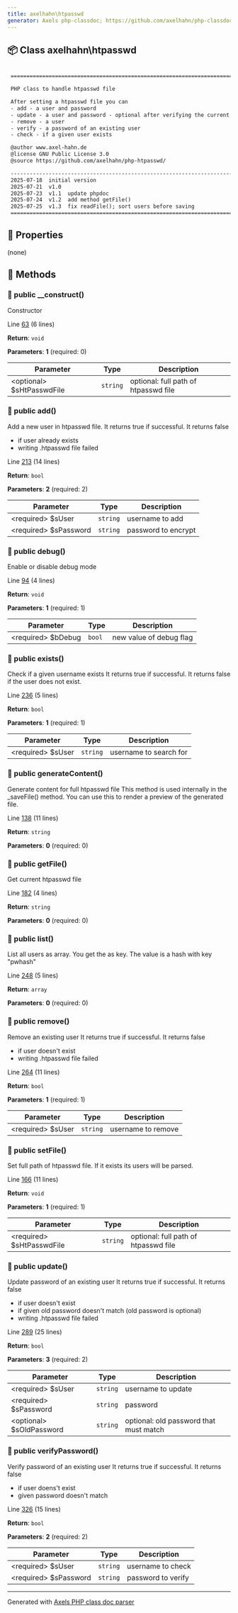 ```yaml
---
title: axelhahn\htpasswd
generator: Axels php-classdoc; https://github.com/axelhahn/php-classdoc
---
```


## 📦 Class axelhahn\htpasswd

```txt

 ======================================================================

 PHP class to handle htpasswd file

 After setting a htpasswd file you can
 - add - a user and password
 - update - a user and password - optional after verifying the current password
 - remove - a user
 - verify - a password of an existing user
 - check - if a given user exists

 @author www.axel-hahn.de
 @license GNU Public License 3.0
 @source https://github.com/axelhahn/php-htpasswd/

 ----------------------------------------------------------------------
 2025-07-18  initial version
 2025-07-21  v1.0
 2025-07-23  v1.1  update phpdoc
 2025-07-24  v1.2  add method getFile()
 2025-07-25  v1.3  fix readFile(); sort users before saving
 ======================================================================

```

## 🔶 Properties

(none)

## 🔷 Methods

### 🔹 public __construct()

Constructor

Line [63](https://github.com/axelhahn/php-htpasswd/tree/main/src/htpasswd.class.php#L63) (6 lines)

**Return**: `void`

**Parameters**: **1** (required: 0)

| Parameter | Type | Description
|--         |--    |--
| \<optional\> $sHtPasswdFile | `string` | optional: full path of htpasswd file

### 🔹 public add()

Add a new user in htpasswd file.
 It returns true if successful.
 It returns false
 - if user already exists
 - writing .htpasswd file failed

Line [213](https://github.com/axelhahn/php-htpasswd/tree/main/src/htpasswd.class.php#L213) (14 lines)

**Return**: `bool`

**Parameters**: **2** (required: 2)

| Parameter | Type | Description
|--         |--    |--
| \<required\> $sUser | `string` | username to add
| \<required\> $sPassword | `string` | password to encrypt

### 🔹 public debug()

Enable or disable debug mode

Line [94](https://github.com/axelhahn/php-htpasswd/tree/main/src/htpasswd.class.php#L94) (4 lines)

**Return**: `void`

**Parameters**: **1** (required: 1)

| Parameter | Type | Description
|--         |--    |--
| \<required\> $bDebug | `bool` | new value of debug flag

### 🔹 public exists()

Check if a given username exists
 It returns true if successful.
 It returns false if the user does not exist.

Line [236](https://github.com/axelhahn/php-htpasswd/tree/main/src/htpasswd.class.php#L236) (5 lines)

**Return**: `bool`

**Parameters**: **1** (required: 1)

| Parameter | Type | Description
|--         |--    |--
| \<required\> $sUser | `string` | username to search for

### 🔹 public generateContent()

Generate content for full htpasswd file
 This method is used internally in the _saveFile() method.
 You can use this to render a preview of the generated file.

Line [138](https://github.com/axelhahn/php-htpasswd/tree/main/src/htpasswd.class.php#L138) (11 lines)

**Return**: `string`

**Parameters**: **0** (required: 0)

### 🔹 public getFile()

Get current htpasswd file

Line [182](https://github.com/axelhahn/php-htpasswd/tree/main/src/htpasswd.class.php#L182) (4 lines)

**Return**: `string`

**Parameters**: **0** (required: 0)

### 🔹 public list()

List all users as array.
 You get the <username> as key. The value is a hash with key "pwhash"

Line [248](https://github.com/axelhahn/php-htpasswd/tree/main/src/htpasswd.class.php#L248) (5 lines)

**Return**: `array`

**Parameters**: **0** (required: 0)

### 🔹 public remove()

Remove an existing user
 It returns true if successful.
 It returns false
 - if user doesn't exist
 - writing .htpasswd file failed

Line [264](https://github.com/axelhahn/php-htpasswd/tree/main/src/htpasswd.class.php#L264) (11 lines)

**Return**: `bool`

**Parameters**: **1** (required: 1)

| Parameter | Type | Description
|--         |--    |--
| \<required\> $sUser | `string` | username to remove

### 🔹 public setFile()

Set full path of htpasswd file. If it exists its users will be parsed.

Line [166](https://github.com/axelhahn/php-htpasswd/tree/main/src/htpasswd.class.php#L166) (11 lines)

**Return**: `void`

**Parameters**: **1** (required: 1)

| Parameter | Type | Description
|--         |--    |--
| \<required\> $sHtPasswdFile | `string` | optional: full path of htpasswd file

### 🔹 public update()

Update password of an existing user
 It returns true if successful.
 It returns false
 - if user doesn't exist
 - if given old password doesn't match (old password is optional)
 - writing .htpasswd file failed

Line [289](https://github.com/axelhahn/php-htpasswd/tree/main/src/htpasswd.class.php#L289) (25 lines)

**Return**: `bool`

**Parameters**: **3** (required: 2)

| Parameter | Type | Description
|--         |--    |--
| \<required\> $sUser | `string` | username to update
| \<required\> $sPassword | `string` | password
| \<optional\> $sOldPassword | `string` | optional: old password that must match

### 🔹 public verifyPassword()

Verify password of an existing user
 It returns true if successful.
 It returns false
 - if user doens't exist
 - given password doesn't match

Line [326](https://github.com/axelhahn/php-htpasswd/tree/main/src/htpasswd.class.php#L326) (15 lines)

**Return**: `bool`

**Parameters**: **2** (required: 2)

| Parameter | Type | Description
|--         |--    |--
| \<required\> $sUser | `string` | username to check
| \<required\> $sPassword | `string` | password to verify

---
Generated with [Axels PHP class doc parser](https://github.com/axelhahn/php-classdoc)
